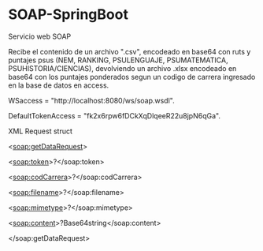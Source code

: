 # SOAP-SpringBoot

Servicio web SOAP

Recibe el contenido de un archivo ".csv", encodeado en base64 con ruts y puntajes psus (NEM, RANKING, PSULENGUAJE, PSUMATEMATICA, PSUHISTORIA/CIENCIAS), devolviendo un archivo .xlsx encodeado en base64 con los puntajes ponderados segun un codigo de carrera ingresado en la base de datos en access.

WSaccess = "http://localhost:8080/ws/soap.wsdl".

DefaultTokenAccess = "fk2x6rpw6fDCkXqDlqeeR22u8jpN6qGa".

XML Request struct

<<soap:getDataRequest>>

   <<soap:token>>?</soap:token>

   <<soap:codCarrera>>?</soap:codCarrera>

   <<soap:filename>>?</soap:filename>

   <<soap:mimetype>>?</soap:mimetype>

   <<soap:content>>?Base64string</soap:content>

</soap:getDataRequest>
